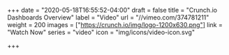 +++
date = "2020-05-18T16:55:52-04:00"
draft = false
title = "Crunch.io Dashboards Overview"
label = "Video"
url = "//vimeo.com/374781211"
weight = 200
images = ["https://crunch.io/img/logo-1200x630.png"]
link = "Watch Now"
series = "video"
icon = "img/icons/video-icon.svg"

+++
